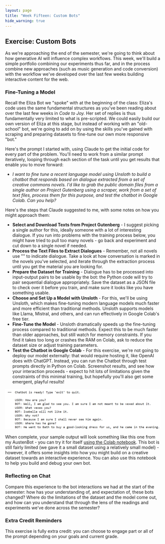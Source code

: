 ```yaml
---
layout: page
title: "Week Fifteen: Custom Bots"
hide_warning: true
---
```


## Exercise: Custom Bots

As we're approaching the end of the semester, we're going to think about how generative AI will influence complex workflows. This week, we'll build a simple portfolio combining our experiments thus far, and in the process combine new approaches (such as music generation and code conversion) with the workflow we've developed over the last few weeks building interactive content for the web.

### Fine-Tuning a Model

Recall the Eliza Bot we "spoke" with at the beginning of the class: Eliza's code uses the same fundamental structures as you've been reading about over the last few weeks in *Code to Joy.* Her set of replies is thus fundamentally very limited to what is pre-scripted. We could easily build our own version of Eliza at this stage, but instead of working with an "old-school" bot, we're going to add on by using the skills you've gained with scraping and preparing datasets to fine-tune our own more responsive "bot." 

Here's the prompt I started with, using Claude to get the initial code for every part of the problem. You'll need to work from a similar prompt iteratively, looping through each section of the task until you get results that enable you to move forward:

- *I want to fine tune a recent language model using Unsloth to build a chatbot that responds based on dialogue extracted from a set of creative commons novels. I'd like to grab the public domain files from a single author on Project Gutenberg using a scraper, work from a set of text files, process them for this purpose, and test the chatbot in Google Colab. Can you help?*

Here's the steps that Claude suggested to me, with some notes on how you might approach them:

- **Select and Download Texts from Project Gutenberg** - I suggest picking a single author for this, ideally someone with a lot of interesting dialogue. If you run into problems with the training process below, you might have tried to pull too many novels - go back and experiment and cut down to a single novel if needed.
- **Process the Text Files to Extract Dialogues** - Remember, not all novels use "" to indicate dialogue. Take a look at how conversation is marked in the novels you've selected, and iterate through the extraction process until you get the material you are looking for.
- **Prepare the Dataset for Training** - Dialogue has to be processed into input-output pairs to be usable by the bot: the Python code will try to pair sequential dialogue appropriately. Save the dataset as a JSON file to check over it before you train, and make sure it looks like you have something usable.
- **Choose and Set Up a Model with Unsloth** - For this, we'll be using Unsloth, which makes fine-tuning modern language models much faster and more efficient than traditional methods. Unsloth supports models like Llama, Mistral, and others, and can run effectively in Google Colab's free tier.
- **Fine-Tune the Model** - Unsloth dramatically speeds up the fine-tuning process compared to traditional methods. Expect this to be much faster than older approaches, but still watch for memory constraints. If you find it takes too long or crashes the RAM on Colab, ask to reduce the dataset size or adjust training parameters.
- **Test the Chatbot in Google Colab** - For this exercise, we're not going to deploy our model externally: that would require hosting it, like OpenAI does with ChatGPT. Instead, you can run the Chatbot through test prompts directly in Python on Colab. Screenshot results, and see how your interaction proceeds - expect to hit lots of limitations given the constraints of this minimal training, but hopefully you'll also get some emergent, playful results!

![Austen bot output](austenbot.png)

When complete, your sample output will look something like this one from my AustenBot - you can try it for itself [using the Colab notebook](https://colab.research.google.com/drive/1QmCgdlzBdwmHtm964zUiS3UiotVyxK7l?usp=sharing). This bot is still fairly limited (we gave it a small dataset using a relatively small model) - however, it offers some insights into how you might build on a creative dataset towards an interactive experience. You can also use this notebook to help you build and debug your own bot.

### Reflecting on Chat

Compare this experience to the bot interactions we had at the start of the semester: how has your understanding of, and expectation of, these bots changed? Where do the limitations of the dataset and the model come out, and how can you understand that through the lens of the readings and experiments we've done across the semester?

### Extra Credit Reminders

This exercise is fully extra credit: you can choose to engage part or all of the prompt depending on your goals and current grade. 